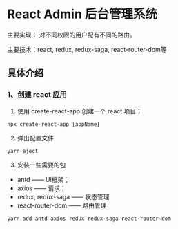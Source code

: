 # React Admin 后台管理系统

主要实现： 对不同权限的用户配有不同的路由。

主要技术：react, redux, redux-saga, react-router-dom等

## 具体介绍

### 1、创建 react 应用

1. 使用 create-react-app 创建一个 react 项目；

```
npx create-react-app [appName]
```

2. 弹出配置文件

```
yarn eject
```

3. 安装一些需要的包

- antd —— UI框架；
- axios —— 请求；
- redux, redux-saga —— 状态管理
- react-router-dom —— 路由管理

```
yarn add antd axios redux redux-saga react-router-dom
```
